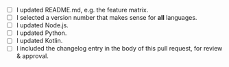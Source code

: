 - [ ] I updated README.md, e.g. the feature matrix.
- [ ] I selected a version number that makes sense for **all** languages.
- [ ] I updated Node.js.
- [ ] I updated Python.
- [ ] I updated Kotlin.
- [ ] I included the changelog entry in the body of this pull request, for review & approval.
